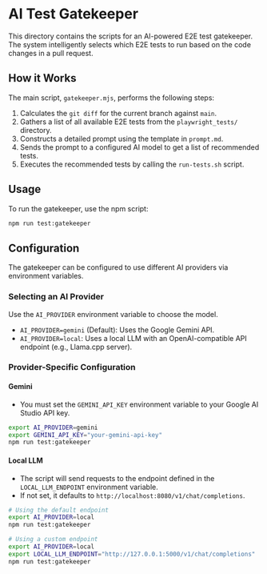 # AI Test Gatekeeper

This directory contains the scripts for an AI-powered E2E test gatekeeper. The system intelligently selects which E2E tests to run based on the code changes in a pull request.

## How it Works

The main script, `gatekeeper.mjs`, performs the following steps:

1.  Calculates the `git diff` for the current branch against `main`.
2.  Gathers a list of all available E2E tests from the `playwright_tests/` directory.
3.  Constructs a detailed prompt using the template in `prompt.md`.
4.  Sends the prompt to a configured AI model to get a list of recommended tests.
5.  Executes the recommended tests by calling the `run-tests.sh` script.

## Usage

To run the gatekeeper, use the npm script:

```bash
npm run test:gatekeeper
```

## Configuration

The gatekeeper can be configured to use different AI providers via environment variables.

### Selecting an AI Provider

Use the `AI_PROVIDER` environment variable to choose the model.

- `AI_PROVIDER=gemini` (Default): Uses the Google Gemini API.
- `AI_PROVIDER=local`: Uses a local LLM with an OpenAI-compatible API endpoint (e.g., Llama.cpp server).

### Provider-Specific Configuration

#### Gemini

- You must set the `GEMINI_API_KEY` environment variable to your Google AI Studio API key.

```bash
export AI_PROVIDER=gemini
export GEMINI_API_KEY="your-gemini-api-key"
npm run test:gatekeeper
```

#### Local LLM

- The script will send requests to the endpoint defined in the `LOCAL_LLM_ENDPOINT` environment variable.
- If not set, it defaults to `http://localhost:8080/v1/chat/completions`.

```bash
# Using the default endpoint
export AI_PROVIDER=local
npm run test:gatekeeper

# Using a custom endpoint
export AI_PROVIDER=local
export LOCAL_LLM_ENDPOINT="http://127.0.0.1:5000/v1/chat/completions"
npm run test:gatekeeper
```
